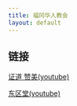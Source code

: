 ```yaml
---
title: 福冈华人教会
layout: default
---
```


## 链接

[证道 赞美(youtube)](https://www.youtube.com/channel/UCspBMu8-phxUqdL-9Qiq8NA)

[东区堂(youtube)](https://www.youtube.com/channel/UCGDP2iDdpRma1d3beQ6gwLg)